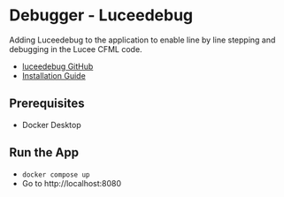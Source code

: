 # Debugger - Luceedebug

Adding Luceedebug to the application to enable line by line stepping and debugging in the Lucee CFML code.

- [luceedebug GitHub](https://github.com/softwareCobbler/luceedebug)
- [Installation Guide](https://docs.lucee.org/guides/Various/lucee-step-debugger-installation-guide.html)

## Prerequisites

- Docker Desktop

## Run the App

- `docker compose up`
- Go to http://localhost:8080
